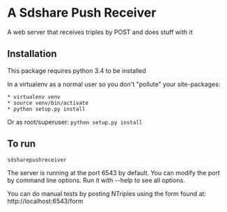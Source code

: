 A Sdshare Push Receiver
=======================

A web server that receives triples by POST and does stuff with it

Installation
------------

This package requires python 3.4 to be installed

In a virtualenv as a normal user so you don't "pollute" your site-packages:
    
    * virtualenv venv
    * source venv/bin/activate
    * python setup.py install

Or as root/superuser: `python setup.py install`

To run
------

`sdsharepushreceiver`

The server is running at the port 6543 by default. You can modify the port by command line options.
Run it with --help to see all options.

You can do manual tests by posting NTriples using the form found at: http://localhost:6543/form
